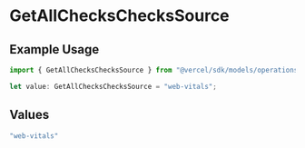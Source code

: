 # GetAllChecksChecksSource

## Example Usage

```typescript
import { GetAllChecksChecksSource } from "@vercel/sdk/models/operations";

let value: GetAllChecksChecksSource = "web-vitals";
```

## Values

```typescript
"web-vitals"
```